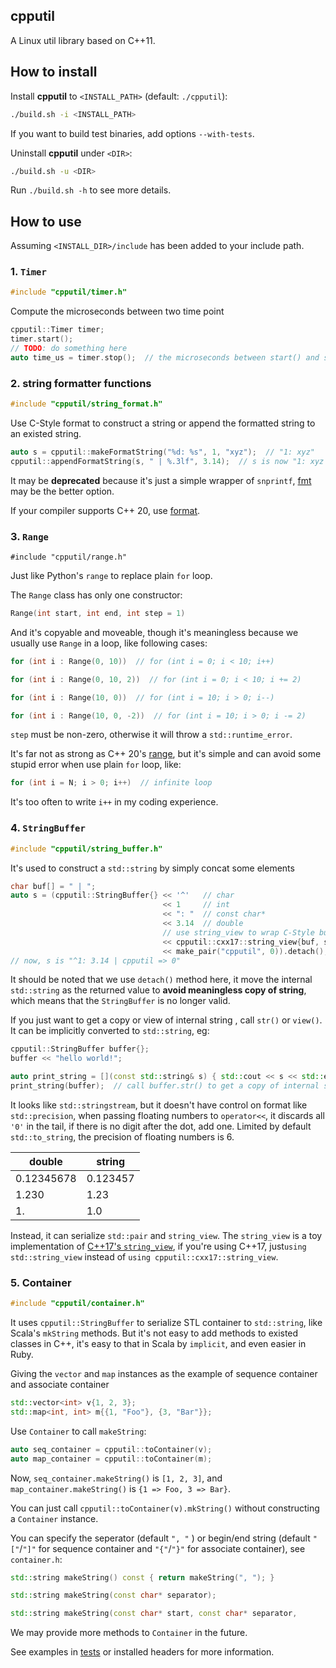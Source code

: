 ## cpputil

A Linux util library based on C++11.

## How to install

Install **cpputil** to `<INSTALL_PATH>` (default: `./cpputil`):

```bash
./build.sh -i <INSTALL_PATH>
```

If you want to build test binaries, add options `--with-tests`.

Uninstall **cpputil** under `<DIR>`:

```bash
./build.sh -u <DIR>
```

Run `./build.sh -h` to see more details.

## How to use

Assuming `<INSTALL_DIR>/include` has been added to your include path.

### 1. `Timer`

```c++
#include "cpputil/timer.h"
```

Compute the microseconds between two time point

```c++
cpputil::Timer timer;
timer.start();
// TODO: do something here
auto time_us = timer.stop();  // the microseconds between start() and stop()
```

### 2. string formatter functions

```c++
#include "cpputil/string_format.h"
```

Use C-Style format to construct a string or append the formatted string to an existed string.

```c++
auto s = cpputil::makeFormatString("%d: %s", 1, "xyz");  // "1: xyz"
cpputil::appendFormatString(s, " | %.3lf", 3.14);  // s is now "1: xyz | 3.140"
```

It may be **deprecated** because it's just a simple wrapper of `snprintf`, [fmt](https://github.com/fmtlib/fmt) may be the better option.

If your compiler supports C++ 20, use [format](https://en.cppreference.com/w/cpp/utility/format/format).

### 3. `Range`

```
#include "cpputil/range.h"
```

Just like Python's `range` to replace plain `for` loop.

The `Range` class has only one constructor:

```c++
Range(int start, int end, int step = 1)
```

And it's copyable and moveable, though it's meaningless because we usually use `Range` in a loop, like following cases:

```c++
for (int i : Range(0, 10))  // for (int i = 0; i < 10; i++)
```

```c++
for (int i : Range(0, 10, 2))  // for (int i = 0; i < 10; i += 2)
```

```c++
for (int i : Range(10, 0))  // for (int i = 10; i > 0; i--)
```

```c++
for (int i : Range(10, 0, -2))  // for (int i = 10; i > 0; i -= 2)
```

`step` must be non-zero, otherwise it will throw a `std::runtime_error`.

It's far not as strong as C++ 20's [range](https://en.cppreference.com/w/cpp/ranges), but it's simple and can avoid some stupid error when use plain `for` loop, like:

```c++
for (int i = N; i > 0; i++)  // infinite loop
```

It's too often to write `i++` in my coding experience.

### 4. `StringBuffer`

```c++
#include "cpputil/string_buffer.h"
```

It's used to construct a `std::string` by simply concat some elements

```c++
char buf[] = " | ";
auto s = (cpputil::StringBuffer{} << '^'   // char
                                  << 1     // int
                                  << ": "  // const char*
                                  << 3.14  // double
                                  // use string_view to wrap C-Style buffer
                                  << cpputil::cxx17::string_view{buf, strlen(buf)}
                                  << make_pair("cpputil", 0)).detach();
// now, s is "^1: 3.14 | cpputil => 0"
```

It should be noted that we use `detach()` method here, it move the internal `std::string` as the returned value to **avoid meaningless copy of string**, which means that the `StringBuffer` is no longer valid.

If you just want to get a copy or view of internal string , call `str()` or `view()`. It can be implicitly converted to `std::string`, eg:

```c++
cpputil::StringBuffer buffer{};
buffer << "hello world!";

auto print_string = [](const std::string& s) { std::cout << s << std::endl; };
print_string(buffer);  // call buffer.str() to get a copy of internal string
```

It looks like `std::stringstream`, but it doesn't have control on format like `std::precision`, when passing floating numbers to `operator<<`, it discards all `'0'` in the tail, if there is no digit after the dot, add one. Limited by default `std::to_string`, the precision of floating numbers is 6.

| double     | string   |
| ---------- | -------- |
| 0.12345678 | 0.123457 |
| 1.230      | 1.23     |
| 1.         | 1.0      |

Instead, it can serialize `std::pair` and `string_view`. The `string_view` is a toy implementation of [C++17's `string_view`](https://en.cppreference.com/w/cpp/string/basic_string_view), if you're using C++17, just`using std::string_view` instead of `using cpputil::cxx17::string_view`.

### 5. Container

```c++
#include "cpputil/container.h"
```

It uses `cpputil::StringBuffer` to serialize STL container to `std::string`, like Scala's `mkString` methods. But it's not easy to add methods to existed classes in C++, it's easy to that in Scala by `implicit`, and even easier in Ruby.

Giving the `vector` and `map`  instances as the example of sequence container and associate container

```c++
std::vector<int> v{1, 2, 3};
std::map<int, int> m{{1, "Foo"}, {3, "Bar"}};
```

Use `Container` to call `makeString`:

```c++
auto seq_container = cpputil::toContainer(v);
auto map_container = cpputil::toContainer(m);
```

Now, `seq_container.makeString()` is `[1, 2, 3]`, and `map_container.makeString()` is `{1 => Foo, 3 => Bar}`.

You can just call `cpputil::toContainer(v).mkString()` without constructing a `Container` instance.

You can specify the seperator (default `", "` ) or begin/end string (default `"["`/`"]"` for sequence container and `"{"`/`"}"` for associate container), see `container.h`:

```c++
std::string makeString() const { return makeString(", "); }

std::string makeString(const char* separator);

std::string makeString(const char* start, const char* separator,                                                const char* end) const;
```

We may provide more methods to `Container` in the future.

See examples in [tests](tests/) or installed headers for more information.
